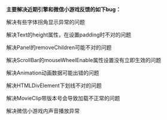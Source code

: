 **主要解决近期引擎和微信小游戏反馈的如下bug：**

解决有些字体拐角显示异常的问题

解决Text的height属性，在设置padding时不对的问题

解决Panel的removeChildren可能不对的问题

解决ScrollBar的mouseWheelEnable属性设置没有立即生效的问题

解决Animation动画数据可能出错的问题

解决HTMLDivElement下划线不对的问题

解决MovieClip带版本号会导致加载不正常的问题

解决微信小游戏内声音播放异常


